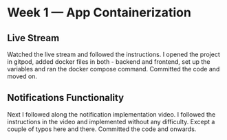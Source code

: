 # Week 1 — App Containerization

## Live Stream

Watched the live stream and followed the instructions. 
I opened the project in gitpod, added docker files in both - backend and frontend, set up the variables and ran the docker compose command. Committed the code and moved on.

## Notifications Functionality
Next I followed along the notification implementation video. I followed the instructions in the video and implemented without any difficulty. Except a couple of typos here and there. Committed the code and onwards.
